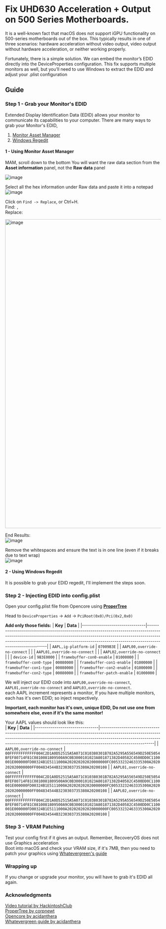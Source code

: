 # Fix UHD630 Acceleration + Output on 500 Series Motherboards. 
It is a well-known fact that macOS does not support iGPU functionality on 500-series motherboards out of the box. This typically results in one of three scenarios: hardware acceleration without video output, video output without hardware acceleration, or neither working properly.

Fortunately, there is a simple solution. We can embed the monitor’s EDID directly into the DeviceProperties configuration. This fix supports multiple monitors as well, but you’ll need to use Windows to extract the EDID and adjust your .plist configuration 

## Guide  
### Step 1  - Grab your Monitor's EDID
Extended Display Identification Data (EDID) allows your monitor to communicate its capabilities to your computer.
There are many ways to grab your Monitor's EDID,
1. [Monitor Asset Manager](#monitor-asset-manager)
2. [Windows Regedit](#windows-regedit)

#### 1 - Using Monitor Asset Manager
 MAM, scroll down to the bottom
You will want the raw data section from the **Asset information** panel, not the **Raw data** panel   

![image](https://github.com/user-attachments/assets/10d1a8fc-4466-4948-938a-7be1908d03c1)   

Select all the hex information under Raw data and paste it into a notepad
![image](https://github.com/user-attachments/assets/98e187f5-a15e-4380-ab44-72c10c0ee91d)   

Click on ``Find -> Replace``, or Ctrl+H.  
Find: ``,``   
Replace: `` ``    

<img src="https://github.com/user-attachments/assets/6dfd1ca3-0693-4d08-8afe-0d3ff99ddaea" alt="image" width="1000"/>

End Results:   
![image](https://github.com/user-attachments/assets/8256f47c-ff23-4320-bf5d-e37ccf9aae48)

Remove the whitespaces and ensure the text is in one line (even if it breaks due to text wrap)    
![image](https://github.com/user-attachments/assets/9d9c4e02-a604-4de8-b0bd-81a69def9607)

#### 2 - Using Windows Regedit
It is possible to grab your EDID regedit, I'll implement the steps soon.


### Step 2  - Injecting EDID into config.plist   

Open your config.plist file from Opencore using [**ProperTree**](https://github.com/corpnewt/ProperTree)   

Head to ``DeviceProperties`` -> ``Add`` -> ``PciRoot(0x0)/Pci(0x2,0x0)``  

**Add only those fields:**
| **Key**                        | **Data**                                                                                                                                                                                                                                                   |
|--------------------------------|---------------------------------------------------------------------------------------------------------------------------------------------------------------------------------------------------------------------------------------------------------------------|
| `AAPL,ig-platform-id`          | `07009B3E`                                                                                                                                                                                                                                                          |
| `AAPL00,override-no-connect`   |  |
| `AAPL01,override-no-connect`   |  |
| `AAPL02,override-no-connect`   |  |
| `device-id`                    | `9B3E0000`                                                                                                                                                                                                                                                          |
| `framebuffer-con0-enable`      | `01000000`                                                                                                                                                                                                                                                          |
| `framebuffer-con0-type`        | `00080000`                                                                                                                                                                                                                                                          |
| `framebuffer-con1-enable`      | `01000000`                                                                                                                                                                                                                                                          |
| `framebuffer-con1-type`        | `00080000`                                                                                                                                                                                                                                                          |
| `framebuffer-con2-enable`      | `01000000`                                                                                                                                                                                                                                                          |
| `framebuffer-con2-type`        | `00080000`                                                                                                                                                                                                                                                          |
| `framebuffer-patch-enable`     | `01000000`                                                                                                                                                                                                                                                          |  


We will inject our EDID code into ``AAPL00,override-no-connect``, ``AAPL01,override-no-connect`` and ``AAPL03,override-no-connect``.   
each AAPL increment represents a monitor, If you have multiple monitors, each has it's own EDID; so inject respectively.   

**Important, each monitor has it's own, unique EDID, Do not use one from somewhere else, even if it's the same monitor!**   

Your AAPL values should look like this:  
| **Key**                        | **Data**                                                                                                                                                                                                                                                   |
|--------------------------------|---------------------------------------------------------------------------------------------------------------------------------------------------------------------------------------------------------------------------------------------------------------------|
| `AAPL00,override-no-connect`   | `00FFFFFFFFFFFF004C2D1A0D52515A5A071C010380301B782A5295A556549D250E5054BFEF80714F81C0810081809500A9C0B3000101023A801871382D40582C4500DD0C1100001E000000FD00324B1E5111000A202020202020000000FC00533232463335300A2020202020000000FF004834544B3230303735380A20200108` |
| `AAPL01,override-no-connect`   | `00FFFFFFFFFFFF004C2D1A0D52515A5A071C010380301B782A5295A556549D250E5054BFEF80714F81C0810081809500A9C0B3000101023A801871382D40582C4500DD0C1100001E000000FD00324B1E5111000A202020202020000000FC00533232463335300A2020202020000000FF004834544B3230303735380A20200108` |
| `AAPL02,override-no-connect`   | `00FFFFFFFFFFFF004C2D1A0D52515A5A071C010380301B782A5295A556549D250E5054BFEF80714F81C0810081809500A9C0B3000101023A801871382D40582C4500DD0C1100001E000000FD00324B1E5111000A202020202020000000FC00533232463335300A2020202020000000FF004834544B3230303735380A20200108` |

### Step 3 - VRAM Patching   
Test your config first if it gives an output. Remember, RecoveryOS does not use Graphics acceleration   
Boot into macOS and check your VRAM size, if it's 7MB, then you need to patch your graphics using [Whatevergreen's guide](https://github.com/acidanthera/WhateverGreen/blob/master/Manual/FAQ.IntelHD.en.md)   

### Wrapping up   
If you change or upgrade your monitor, you will have to grab it's EDID all again.

### Acknowledgments 
[Video tutorial by HackintoshClub](https://www.bilibili.com/video/BV1UW4y1J7J2/)  
[ProperTree by corpnewt](https://github.com/corpnewt/ProperTree)   
[Opencore by acidanthera](https://github.com/acidanthera/OpenCorePkg)   
[Whatevergreen guide by acidanthera](https://github.com/acidanthera/WhateverGreen/blob/master/Manual/FAQ.IntelHD.en.md#intel-uhd-graphics-610-655-coffee-lake-and-comet-lake-processors)

